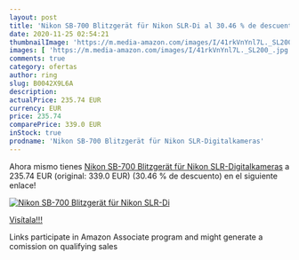 ```yaml
---
layout: post
title: 'Nikon SB-700 Blitzgerät für Nikon SLR-Di al 30.46 % de descuento'
date: 2020-11-25 02:54:21
thumbnailImage: 'https://m.media-amazon.com/images/I/41rkVnYnl7L._SL200_.jpg'
images: [ 'https://m.media-amazon.com/images/I/41rkVnYnl7L._SL200_.jpg' ]
comments: true
category: ofertas
author: ring
slug: B0042X9L6A
description:
actualPrice: 235.74 EUR
currency: EUR
price: 235.74
comparePrice: 339.0 EUR
inStock: true
prodname: 'Nikon SB-700 Blitzgerät für Nikon SLR-Digitalkameras'
---
```


Ahora mismo tienes [Nikon SB-700 Blitzgerät für Nikon SLR-Digitalkameras](https://www.amazon.de/dp/B0042X9L6A/?tag=tolees0ca-21) a 235.74 EUR (original: 339.0 EUR) (30.46 %  de descuento) en el siguiente enlace!

[![Nikon SB-700 Blitzgerät für Nikon SLR-Di](https://m.media-amazon.com/images/I/41rkVnYnl7L._SL200_.jpg)](https://www.amazon.de/dp/B0042X9L6A/?tag=tolees0ca-21)

[Visítala!!!](https://www.amazon.de/dp/B0042X9L6A/?tag=tolees0ca-21)

Links participate in Amazon Associate program and might generate a comission on qualifying sales
